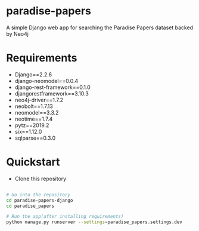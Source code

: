 # paradise-papers
A simple Django web app for searching the Paradise Papers dataset backed by Neo4j

# Requirements

- Django==2.2.6
- django-neomodel==0.0.4
- django-rest-framework==0.1.0
- djangorestframework==3.10.3
- neo4j-driver==1.7.2
- neobolt==1.7.13
- neomodel==3.3.2
- neotime==1.7.4
- pytz==2019.2
- six==1.12.0
- sqlparse==0.3.0


# Quickstart


- Clone this repository

``` bash

# Go into the repository
cd paradise-papers-django
cd paradise_papers

# Run the app(after installing requirements)
python manage.py runserver --settings=paradise_papers.settings.dev
```


